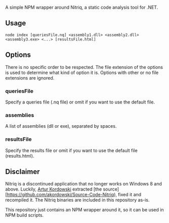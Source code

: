 A simple NPM wrapper around Nitriq, a static code analysis tool for .NET.

## Usage

```
node index [queriesFile.nq] <assembly1.dll> <assembly2.dll> <assembly3.exe> <...> [resultsFile.html]
```

## Options

There is no specific order to be respected. The file extension of the options is used to determine
what kind of option it is. Options with other or no file extensions are ignored.

### queriesFile

Specify a queries file (.nq file) or omit if you want to use the default file.

### assemblies

A list of assemblies (dll or exe), separated by spaces.

### resultsFile

Specify the results file or omit if you want to use the default file (results.html).

## Disclaimer

Nitriq is a discontinued application that no longer works on Windows 8 and above. Luckily, 
[Artur Kordowski](https://github.com/akordowski) extracted 
[the source][https://github.com/akordowski/Source-Code-Nitriq), fixed it and recompiled it.
The Nitriq binaries are included in this repository as-is.

This repository just contains an NPM wrapper around it, so it can be used in NPM build scripts.